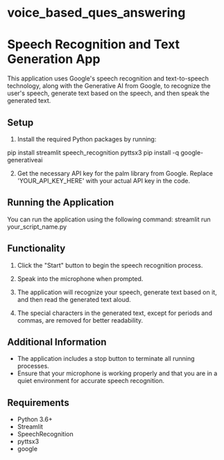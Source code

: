 # voice_based_ques_answering
# Speech Recognition and Text Generation App

This application uses Google's speech recognition and text-to-speech technology, along with the Generative AI from Google, to recognize the user's speech, generate text based on the speech, and then speak the generated text.

## Setup

1. Install the required Python packages by running:

pip install streamlit speech_recognition pyttsx3 
pip install -q google-generativeai  


2. Get the necessary API key for the palm library from Google. Replace 'YOUR_API_KEY_HERE' with your actual API key in the code.

## Running the Application

You can run the application using the following command:
streamlit run your_script_name.py


## Functionality

1. Click the "Start" button to begin the speech recognition process.

2. Speak into the microphone when prompted.

3. The application will recognize your speech, generate text based on it, and then read the generated text aloud.

4. The special characters in the generated text, except for periods and commas, are removed for better readability.

## Additional Information

- The application includes a stop button to terminate all running processes.
- Ensure that your microphone is working properly and that you are in a quiet environment for accurate speech recognition.

## Requirements

- Python 3.6+
- Streamlit
- SpeechRecognition
- pyttsx3
- google


